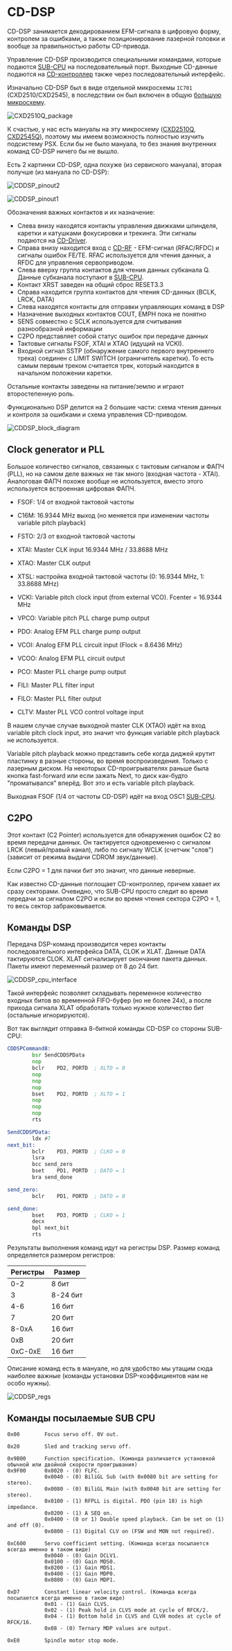 # CD-DSP

CD-DSP занимается декодированием EFM-сигнала в цифровую форму, контролем за ошибками, а также позиционирование лазерной головки и вообще за правильностью работы CD-привода.

Управление CD-DSP производится специальными командами, которые подаются [SUB-CPU](subcpu.md) на последовательный порт. Выходные CD-данные подаются на [CD-контроллер](cdctrl.md) также через последовательный интерфейс.

Изначально CD-DSP был в виде отдельной микросхемы `IC701` (CXD2510/CXD2545), в последствии он был включен в общую [большую микросхему](subic.md).

![CXD2510Q_package](/wiki/imgstore/CXD2510Q_package.jpg)

К счастью, у нас есть мануалы на эту микросхему ([CXD2510Q](/docs/CXD2510Q.pdf), [CXD2545Q](/docs/CXD2545Q.pdf)), поэтому мы имеем возможность полностью изучить подсистему PSX. Если бы не было мануала, то без знания внутренних команд CD-DSP ничего бы не вышло.

Есть 2 картинки CD-DSP, одна похуже (из сервисного мануала), вторая получше (из мануала по CD-DSP):

![CDDSP_pinout2](/wiki/imgstore/CDDSP_pinout2.jpg)

![CDDSP_pinout1](/wiki/imgstore/CDDSP_pinout1.jpg)

Обозначения важных контактов и их назначение:

- Слева внизу находятся контакты управления движками шпинделя, каретки и катушками фокусировки и трекинга. Эти сигналы подаются на [CD-Driver](cddriver.md).
- Справа внизу находится вход с [CD-RF](cdrf.md) - EFM-сигнал (RFAC/RFDC) и сигналы ошибок FE/TE. RFAC используется для чтения данных, а RFDC для управления сервоприводом.
- Слева вверху группа контактов для чтения данных субканала Q. Данные субканала поступают в [SUB-CPU](subcpu.md).
- Контакт XRST заведен на общий сброс RESET3.3
- Справа находится группа контактов для чтения CD-данных (BCLK, LRCK, DATA)
- Слева находятся контакты для отправки управляющих команд в DSP
- Назначение выходных контактов COUT, EMPH пока не понятно
- SENS совместно с SCLK используется для считывания разнообразной информации 
- C2PO представляет собой статус ошибок при передаче данных
- Тактовые сигналы FSOF, XTAI и XTAO (идущий на VCKI).
- Входной сигнал SSTP (обнаружение самого первого внутреннего трека) соединен с LIMIT SWITCH (ограничитель каретки). То есть самым первым треком считается трек, который находится в начальном положении каретки.

Остальные контакты заведены на питание/землю и играют второстепенную роль.

Функционально DSP делится на 2 большие части: схема чтения данных и контроля за ошибками и схема управления CD-приводом.

![CDDSP_block_diagram](/wiki/imgstore/CDDSP_block_diagram.jpg)

## Clock generator и PLL

Большое количество сигналов, связанных с тактовым сигналом и ФАПЧ (PLL), но на самом деле важных не так много (входная частота - XTAI). Аналоговая ФАПЧ похоже вообще не используется, вместо этого используется встроенная цифровая ФАПЧ.

- FSOF: 1/4 от входной тактовой частоты
- C16M: 16.9344 MHz выход (но меняется при изменении частоты variable pitch playback)
- FSTO: 2/3 от входной тактовой частоты
- XTAI: Master CLK input 16.9344 MHz / 33.8688 MHz
- XTAO: Master CLK output
- XTSL: настройка входной тактовой частоты (0: 16.9344 MHz, 1: 33.8688 MHz)
- VCKI: Variable pitch clock input (from external VCO). Fcenter = 16.9344 MHz
- VPCO: Variable pitch PLL charge pump output

- PDO: Analog EFM PLL charge pump output
- VCOI: Analog EFM PLL circuit input (Flock = 8.6436 MHz)
- VCOO: Analog EFM PLL circuit output
- PCO: Master PLL charge pump output
- FILI: Master PLL filter input
- FILO: Master PLL filter output
- CLTV: Master PLL VCO control voltage input

В нашем случае случае выходной master CLK (XTAO) идёт на вход variable pitch clock input, это значит что функция variable pitch playback не используется.

Variable pitch playback можно представить себе когда диджей крутит пластинку в разные стороны, во время воспроизведения. Только с лазерным диском. На некоторых CD-проигрывателях раньше была кнопка fast-forward или если зажать Next, то диск как-будто "проматывался" вперёд. Вот это и есть variable pitch playback.

Выходная FSOF (1/4 от частоты CD-DSP) идёт на вход OSC1 [SUB-CPU](subcpu.md).

## C2PO

Этот контакт (С2 Pointer) используется для обнаружения ошибок C2 во время передачи данных. Он тактируется одновременно с сигналом LRCK (левый/правый канал), либо по сигналу WCLK (счетчик "слов") (зависит от режима выдачи CDROM звук/данные).

Если C2PO = 1 для пачки бит это значит, что данные неверные.

Как известно CD-данные поглощает CD-контроллер, причем хавает их сразу секторами. Очевидно, что SUB-CPU просто следит во время передачи за сигналом C2PO и если во время чтения сектора С2PO = 1, то весь сектор забраковывается.

## Команды DSP

Передача DSP-команд производится через контакты последовательного интерфейса DATA, CLOK и XLAT. Данные DATA тактируются CLOK. XLAT сигнализирует окончание пакета данных. Пакеты имеют переменный размер от 8 до 24 бит.

![CDDSP_cpu_interface](/wiki/imgstore/CDDSP_cpu_interface.jpg)

Такой интерфейс позволяет складывать переменное количество входных битов во временной FIFO-буфер (но не более 24х), а после прихода сигнала XLAT обработать только нужное количество бит (остальные игнорируются).

Вот так выглядит отправка 8-битной команды CD-DSP со стороны SUB-CPU:

```asm
CDDSPCommand8:
		bsr	SendCDDSPData
		nop
		bclr	PD2, PORTD	; XLTO = 0
		nop
		nop
		nop
		bset	PD2, PORTD	; XLTO = 1
		nop
		nop
		nop
		rts

SendCDDSPData:				
		ldx	#7
next_bit:				
		bclr	PD3, PORTD	; CLKO = 0
		lsra
		bcc	send_zero  	
		bset	PD1, PORTD	; DATO = 1
		bra	send_done	

send_zero:				
		bclr	PD1, PORTD	; DATO = 0

send_done:				
		bset	PD3, PORTD	; CLKO = 1
		decx
		bpl	next_bit
		rts
```

Результаты выполнения команд идут на регистры DSP. Размер команд определяется размером регистров:

|Регистры|Размер|
|---|---|
|0-2|8 бит|
|3|8-24 бит|
|4-6|16 бит|
|7|20 бит|
|8-0xA|16 бит|
|0xB|20 бит|
|0xC-0xE|16 бит|

Описание команд есть в мануале, но для удобство мы утащим сюда наиболее важные (команды установки DSP-коэффициентов нам не особо нужны).

![CDDSP_regs](/wiki/imgstore/CDDSP_regs.jpg)

## Команды посылаемые SUB CPU

```
0x00        Focus servo off. 0V out.

0x20        Sled and tracking servo off.

0x9B00      Function specification. (Команда различается установкой обычной или двойной скорости проигрывания)
0x9F00      0x0020 - (0) FLFC.
            0x0040 - (0) BiliGL Sub (with 0x0080 bit are setting for stereo).
            0x0080 - (0) BiliGL Main (with 0x0040 bit are setting for stereo).
            0x0100 - (1) RFPLL is digital. PDO (pin 18) is high impedance.
            0x0200 - (1) A SEQ on.
            0x0400 - (0 or 1) Double speed playback. Can be set on (1) and off (0).
            0x0800 - (1) Digital CLV on (FSW and MON not required).

0xC600      Servo coefficient setting. (Команда всегда посылается всегда именно в таком виде)
            0x0040 - (0) Gain DCLV1.
            0x0100 - (0) Gain MDS0.
            0x0200 - (1) Gain MDS1.
            0x0400 - (1) Gain MDP0.
            0x0800 - (0) Gain MDP1.

0xD7        Constant linear velocity сontrol. (Команда всегда посылается всегда именно в таком виде)
            0x01 - (1) Gain CLVS.
            0x02 - (1) Peak hold in CLVS mode at cycle of RFCK/2.
            0x04 - (1) Bottom hold in CLVS and CLVH modes at cycle of RFCK/16.
            0x08 - (0) Ternary MDP values are output.

0xE0        Spindle motor stop mode.
```
